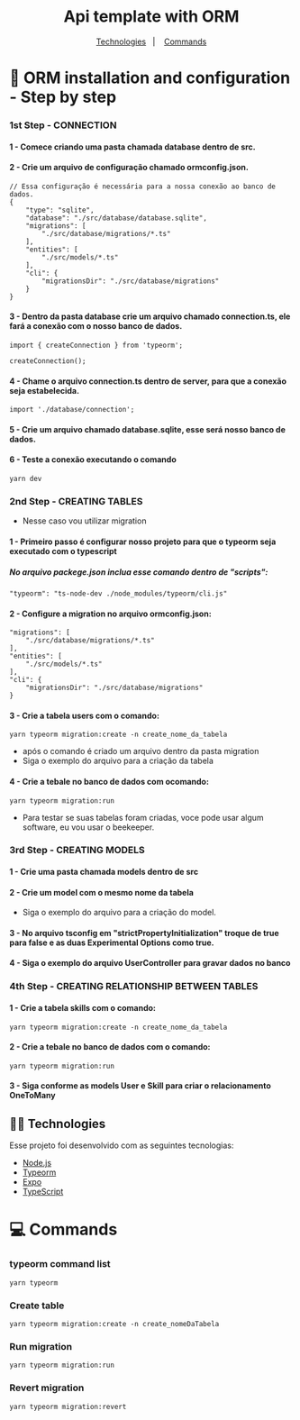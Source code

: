 
<h1 align="center">
    Api template with ORM
</h1>

<p align="center">
  <a href="#-technologies">Technologies</a>&nbsp;&nbsp;&nbsp;|&nbsp;&nbsp;&nbsp;
  <a href="#-commands">Commands</a>
</p>

# 🤹‍ ORM installation and configuration - Step by step
### 1st Step - CONNECTION

#### 1 - Comece criando uma pasta chamada database dentro de src.

#### 2 - Crie um arquivo de configuração chamado ormconfig.json.
    // Essa configuração é necessária para a nossa conexão ao banco de dados.
    {
        "type": "sqlite",
        "database": "./src/database/database.sqlite",
        "migrations": [
            "./src/database/migrations/*.ts"
        ],
        "entities": [
            "./src/models/*.ts"
        ],
        "cli": {
            "migrationsDir": "./src/database/migrations"
        }
    }
    
#### 3 - Dentro da pasta database crie um arquivo chamado connection.ts, ele fará a conexão com o nosso banco de dados.
    import { createConnection } from 'typeorm';

    createConnection();

#### 4 - Chame o arquivo connection.ts dentro de server, para que a conexão seja estabelecida.
    import './database/connection';

#### 5 - Crie um arquivo chamado database.sqlite, esse será nosso banco de dados.

#### 6 - Teste a conexão executando o comando 
    yarn dev

### 2nd Step - CREATING TABLES
- Nesse caso vou utilizar migration

#### 1 - Primeiro passo é configurar nosso projeto para que o typeorm seja executado com o typescript
##### No arquivo packege.json inclua esse comando dentro de "scripts":
    "typeorm": "ts-node-dev ./node_modules/typeorm/cli.js"

#### 2 - Configure a migration no arquivo ormconfig.json:
    "migrations": [
        "./src/database/migrations/*.ts"
    ],
    "entities": [
        "./src/models/*.ts"
    ],
    "cli": {
        "migrationsDir": "./src/database/migrations"
    }

#### 3 - Crie a tabela users com o comando: 
    yarn typeorm migration:create -n create_nome_da_tabela
    
- após o comando é criado um arquivo dentro da pasta migration
- Siga o exemplo do arquivo para a criação da tabela

#### 4 - Crie a tebale no banco de dados com ocomando: 
    yarn typeorm migration:run
    
- Para testar se suas tabelas foram criadas, voce pode usar algum software, eu vou usar o beekeeper.

### 3rd Step - CREATING MODELS

#### 1 - Crie uma pasta chamada models dentro de src

#### 2 - Crie um model com o mesmo nome da tabela
- Siga o exemplo do arquivo para a criação do model.

#### 3 - No arquivo tsconfig em "strictPropertyInitialization" troque de true para false e as duas Experimental Options como true.

#### 4 - Siga o exemplo do arquivo UserController para gravar dados no banco

### 4th Step - CREATING RELATIONSHIP BETWEEN TABLES
#### 1 - Crie a tabela skills com o comando: 
    yarn typeorm migration:create -n create_nome_da_tabela

#### 2 - Crie a tebale no banco de dados com o comando: 
    yarn typeorm migration:run

#### 3 - Siga conforme as models User e Skill para criar o relacionamento OneToMany


## 👨‍💻 Technologies

Esse projeto foi desenvolvido com as seguintes tecnologias:

- [Node.js](https://nodejs.org/en/)
- [Typeorm](https://typeorm.io/)
- [Expo](https://expo.io/)
- [TypeScript](https://www.typescriptlang.org/)


# 💻 Commands
### typeorm command list
    yarn typeorm
    
### Create table 
    yarn typeorm migration:create -n create_nomeDaTabela
 
### Run migration
    yarn typeorm migration:run

### Revert migration
    yarn typeorm migration:revert
